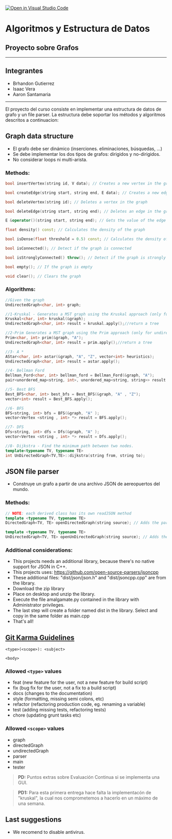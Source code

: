 [![Open in Visual Studio Code](https://classroom.github.com/assets/open-in-vscode-f059dc9a6f8d3a56e377f745f24479a46679e63a5d9fe6f495e02850cd0d8118.svg)](https://classroom.github.com/online_ide?assignment_repo_id=6293280&assignment_repo_type=AssignmentRepo)
# Algoritmos y Estructura de Datos
## Proyecto sobre Grafos
--------

## Integrantes
- Brhandon Gutierrez
- Isaac Vera
- Aaron Santamaria

----

El proyecto del curso consiste en implementar una estructura de datos de grafo y un file parser. La estructura debe soportar los métodos y algoritmos descritos a continuacion:  


## Graph data structure

* El grafo debe ser dinámico (inserciones. eliminaciones, búsquedas, ...)
* Se debe implementar los dos tipos de grafos: dirigidos y no-dirigidos.
* No considerar loops ni multi-arista. 


### Methods:
```cpp
bool insertVertex(string id, V data); // Creates a new vertex in the graph with some data and an ID

bool createEdge(string start, string end, E data); // Creates a new edge in the graph with some data

bool deleteVertex(string id); // Deletes a vertex in the graph

bool deleteEdge(string start, string end); // Deletes an edge in the graph, it is not possible to search by the edge value, since it can be repeated

E &operator()(string start, string end); // Gets the value of the edge from the start and end vertexes

float density() const; // Calculates the density of the graph

bool isDense(float threshold = 0.5) const; // Calculates the density of the graph, and determine if it is dense dependening on a threshold value

bool isConnected(); // Detect if the graph is connected

bool isStronglyConnected() throw(); // Detect if the graph is strongly connected (only for directed graphs)

bool empty(); // If the graph is empty

void clear(); // Clears the graph
```

### Algorithms:
```cpp
//Given the graph
UndirectedGraph<char, int> graph;

//1-Kruskal - Generates a MST graph using the Kruskal approach (only for undirected graphs)
Kruskal<char, int> kruskal(&graph);
UndirectedGraph<char, int> result = kruskal.apply();//return a tree

//2-Prim Generates a MST graph using the Prim approach (only for undirected graphs)
Prim<char, int> prim(&graph, "A");
UndirectedGraph<char, int> result = prim.apply();//return a tree

//3- A *
AStar<char, int> astar(&graph, "A", "Z", vector<int> heuristics);
UndirectedGraph<char, int> result = astar.apply();

//4- Bellman Ford
Bellman_Ford<char, int> bellman_ford = Bellman_Ford(&graph, "A");
pair<unordered_map<string, int>, unordered_map<string, string>> result = bellman_ford.apply();

//5- Best BFS
Best_BFS<char, int> best_bfs = Best_BFS(&graph, "A" , "Z");
vector<int> result = Best_BFS.apply();

//6- BFS
BFS<string, int> bfs = BFS(&graph, "A" );
vector<Vertex <string , int> *> result = BFS.apply();

//7- DFS
Dfs<string, int> dfs = Dfs(&graph, "A" );
vector<Vertex <string , int> *> result = Dfs.apply();

//8- Dijkstra - Find the minimum path between two nodes.
template<typename TV, typename TE>
int UnDirectedGraph<TV,TE>::dijkstra(string from, string to);


```


## JSON file parser
* Construye un grafo a partir de una archivo JSON de aereopuertos del mundo. 


### Methods:
```cpp
// NOTE: each derived class has its own readJSON method
template <typename TV, typename TE>
DirectedGraph<TV, TE> openDirectedGraph(string source); // Adds the parsed data into the specified directed graph

template <typename TV, typename TE>
UnDirectedGraph<TV, TE> openUnDirectedGraph(string source); // Adds the parsed data into the specified undirected graph
```
### Additional considerations:
* This projects needs an additional library, because there's no native support for JSON in C++.
* This projects uses: https://github.com/open-source-parsers/jsoncpp
* These additional files: "dist/json/json.h" and "dist/jsoncpp.cpp" are from the library.
* Download the zip library 
* Place on desktop and unzip the library.
* Execute the file amalgamate.py contained in the library with Administrator privileges.
* The last step will create a folder named dist in the library. Select and copy in the same folder as main.cpp
* That's all!

## [Git Karma Guidelines](http://karma-runner.github.io/5.2/dev/git-commit-msg.html)

```
<type>(<scope>): <subject>

<body>
```

### Allowed ```<type>``` values

* feat (new feature for the user, not a new feature for build script)
* fix (bug fix for the user, not a fix to a build script)
* docs (changes to the documentation)
* style (formatting, missing semi colons, etc)
* refactor (refactoring production code, eg. renaming a variable)
* test (adding missing tests, refactoring tests)
* chore (updating grunt tasks etc)

### Allowed ```<scope>``` values

* graph
* directedGraph
* undirectedGraph
* parser
* main
* tester


> **PD:** Puntos extras sobre Evaluación Continua si se implementa una GUI.


> **PD1:** Para esta primera entrega hace falta la implementacón de "kruskal", la cual nos comprometemos a hacerlo en un máximo de una semana.

## Last suggestions
* We recomend to disable antivirus.
